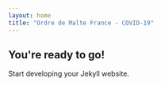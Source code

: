 ```yaml
---
layout: home
title: "Ordre de Malte France - COVID-19"
---
```


## You're ready to go!

Start developing your Jekyll website.
